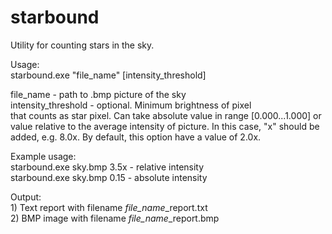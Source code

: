 # starbound
Utility for counting stars in the sky.  

Usage:  
starbound.exe "file_name" [intensity_threshold]  

file_name - path to .bmp picture of the sky  
intensity_threshold - optional. Minimum brightness of pixel  
that counts as star pixel. Can take absolute value in range [0.000...1.000]
or value relative to the average intensity of picture. In this case,
"x" should be added, e.g. 8.0x. By default, this option have a value of 2.0x.
 
Example usage:  
starbound.exe sky.bmp 3.5x - relative intensity  
starbound.exe sky.bmp 0.15 - absolute intensity  

Output:  
	1) Text report with filename *file_name*_report.txt  
	2) BMP image with filename *file_name*_report.bmp  


